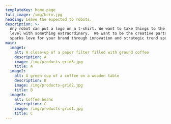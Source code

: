 ```yaml
---
templateKey: home-page
full_image: /img/hero.jpg
heading: Leave the expected to robots.
description: >-
  Any robot can put a logo on a t-shirt. We want to take things to the next
  level with something extraordinary.  We want to be the creative partner that
  sparks love for your brand through innovation and strategic trend spotting.
main:
  image1:
    alt: A close-up of a paper filter filled with ground coffee
    description: A
    image: /img/products-grid3.jpg
    title: A
  image2:
    alt: A green cup of a coffee on a wooden table
    description: B
    image: /img/products-grid2.jpg
    title: B
  image3:
    alt: Coffee beans
    description: C
    image: /img/products-grid1.jpg
    title: C
---
```


